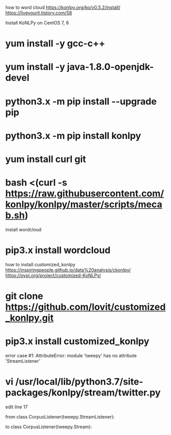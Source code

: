how to word cloud
https://konlpy.org/ko/v0.5.2/install/
https://liveyourit.tistory.com/58

Install KoNLPy on CentOS 7, 8
# yum install -y gcc-c++
# yum install -y java-1.8.0-openjdk-devel
# python3.x -m pip install --upgrade pip
# python3.x -m pip install konlpy
# yum install curl git
# bash <(curl -s https://raw.githubusercontent.com/konlpy/konlpy/master/scripts/mecab.sh)

install wordcloud 
# pip3.x install wordcloud

how to install customized_konlpy
https://inspiringpeople.github.io/data%20analysis/ckonlpy/
https://pypi.org/project/customized-KoNLPy/

# git clone https://github.com/lovit/customized_konlpy.git
# pip3.x install customized_konlpy

error case #1:
AttributeError: module 'tweepy' has no attribute 'StreamListener'

# vi /usr/local/lib/python3.7/site-packages/konlpy/stream/twitter.py 
edit line 17

from
class CorpusListener(tweepy.StreamListener):

to
class CorpusListener(tweepy.Stream):